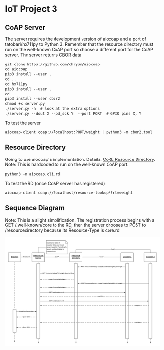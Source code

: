 # IoT Project 3

## CoAP Server

The server requires the development version of aiocoap and a port of tatobari/hx711py to Python 3.
Remember that the resource directory must run on the well-known CoAP port so choose a different port for the CoAP server.
The server returns [CBOR](https://cbor.io) data.

```
git clone https://github.com/chrysn/aiocoap
cd aiocoap
pip3 install --user .
cd ..
cd hx711py
pip3 install --user .
cd ..
pip3 install --user cbor2
chmod +x server.py
./server.py -h  # look at the extra options
./server.py --dout X --pd_sck Y  --port PORT  # GPIO pins X, Y
```

To test the server

```
aiocoap-client coap://localhost:PORT/weight | python3 -m cbor2.tool
```

## Resource Directory

Going to use aiocoap's implementation.
Details: [CoRE Resource Directory](https://tools.ietf.org/html/draft-ietf-core-resource-directory-25).
Note: This is hardcoded to run on the well-known CoAP port.

```
python3 -m aiocoap.cli.rd
```

To test the RD (once CoAP server has registered)

```
aiocoap-client coap://localhost/resource-lookup/?rt=weight
```

## Sequence Diagram

Note: This is a slight simplification. The registration process begins with a GET /.well-known/core to the RD, then the server chooses to POST to /resourcedirectory because its Resource-Type is core.rd

![Sequence Diagram](sequence.png)
